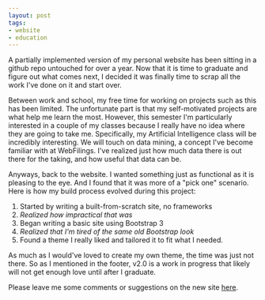 ```yaml
---
layout: post
tags:
- website
- education
---
```


A partially implemented version of my personal website has been sitting in a github repo untouched for over a year.
Now that it is time to graduate and figure out what comes next, I decided it was finally time to scrap all
the work I've done on it and start over.

Between work and school, my free time for working on projects such as this has been limited. The unfortunate
part is that my self-motivated projects are what help me learn the most. However, this semester I'm particularly
interested in a couple of my classes because I really have no idea where they are going to take me. Specifically, my
Artificial Intelligence class will be incredibly interesting. We will touch on data mining, a concept I've become
familiar with at WebFilings. I've realized just how much data there is out there for the taking, and how useful
that data can be.

Anyways, back to the website. I wanted something just as functional as it is pleasing to the eye. And I found
that it was more of a "pick one" scenario. Here is how my build process evolved during this project:

1. Started by writing a built-from-scratch site, no frameworks
2. *Realized how impractical that was*
3. Began writing a basic site using Bootstrap 3
4. *Realized that I'm tired of the same old Bootstrap look*
5. Found a theme I really liked and tailored it to fit what I needed.

As much as I would've loved to create my own theme, the time was just not there. So as I mentioned in the footer, v2.0
is a work in progress that likely will not get enough love until after I graduate.

Please leave me some comments or suggestions on the new site [here](http://theisensanders.com/#section5).
